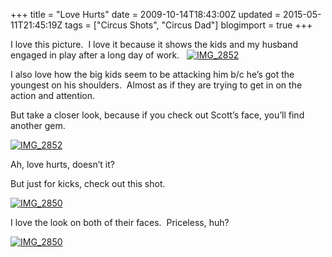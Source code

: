 +++
title = "Love Hurts"
date = 2009-10-14T18:43:00Z
updated = 2015-05-11T21:45:19Z
tags = ["Circus Shots", "Circus Dad"]
blogimport = true 
+++

I love this picture.&#160; I love it because it shows the kids and my husband engaged in play after a long day of work.&#160;&#160; 
 [![IMG_2852](https://latc.s3.amazonaws.com/wp-content/uploads/2009/10/IMG_2852.jpg "IMG_2852")](https://latc.s3.amazonaws.com/wp-content/uploads/2009/10/IMG_2852.jpg)  

I also love how the big kids seem to be attacking him b/c he’s got the youngest on his shoulders.&#160; Almost as if they are trying to get in on the action and attention.&#160; 

But take a closer look, because if you check out Scott’s face, you’ll find another gem. 

[![IMG_2852](https://latc.s3.amazonaws.com/wp-content/uploads/2009/10/IMG_28521.jpg "IMG_2852")](https://latc.s3.amazonaws.com/wp-content/uploads/2009/10/IMG_28521.jpg)

Ah, love hurts, doesn’t it?&#160; 

But just for kicks, check out this shot.&#160; 

[![IMG_2850](https://latc.s3.amazonaws.com/wp-content/uploads/2009/10/IMG_2850.jpg "IMG_2850")](https://latc.s3.amazonaws.com/wp-content/uploads/2009/10/IMG_2850.jpg)

I love the look on both of their faces.&#160; Priceless, huh?

[![IMG_2850](https://latc.s3.amazonaws.com/wp-content/uploads/2009/10/IMG_28501.jpg "IMG_2850")](https://latc.s3.amazonaws.com/wp-content/uploads/2009/10/IMG_28501.jpg)
